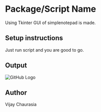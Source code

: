 # Package/Script Name

Using Tkinter GUI of simplenotepad is made.

## Setup instructions

Just run script and you are good to go.

## Output

![GitHub Logo](/simplenotepad.png)

## Author

Vijay Chaurasia
